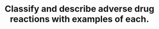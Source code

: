 ---
title: "Classify and describe adverse drug reactions with examples of each."
entityType: SAQ
exam: PEX
college: CICM
year: 2017
sitting: B
question: 16
passRate: 44
EC_expectedDomains:
- "Candidates should have provided a definition of adverse drug reactions and then a classification."
- "There are at least two widely accepted systems for classification, either was acceptable"
EC_errorsCommon:
- "Common errors were the citing of examples with the incorrect mechanism, describing only drug interactions rather than all adverse reactions and focussing the answer on the 4 hypersensitivity reactions which could only score a low mark."
- "Some candidates confused drug errors with adverse reactions."
---